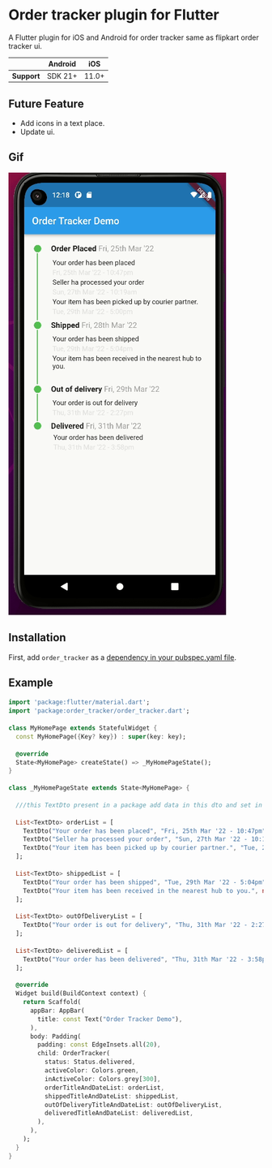 # Order tracker plugin for Flutter

A Flutter plugin for iOS and Android for order tracker same as flipkart order tracker ui.

|             | Android | iOS  |
|-------------|---------|------|
| **Support** | SDK 21+ | 11.0+|

## Future Feature

- Add icons in a text place.
- Update ui.

## Gif

<img src="https://github.com/Sandy-develop-er/Order_tracker/blob/master/lib/gif/demo.gif"/>

## Installation

First, add `order_tracker` as a [dependency in your pubspec.yaml file](https://flutter.dev/using-packages/).

## Example

```dart
import 'package:flutter/material.dart';
import 'package:order_tracker/order_tracker.dart';

class MyHomePage extends StatefulWidget {
  const MyHomePage({Key? key}) : super(key: key);

  @override
  State<MyHomePage> createState() => _MyHomePageState();
}

class _MyHomePageState extends State<MyHomePage> {

  ///this TextDto present in a package add data in this dto and set in a list.

  List<TextDto> orderList = [
    TextDto("Your order has been placed", "Fri, 25th Mar '22 - 10:47pm"),
    TextDto("Seller ha processed your order", "Sun, 27th Mar '22 - 10:19am"),
    TextDto("Your item has been picked up by courier partner.", "Tue, 29th Mar '22 - 5:00pm"),
  ];

  List<TextDto> shippedList = [
    TextDto("Your order has been shipped", "Tue, 29th Mar '22 - 5:04pm"),
    TextDto("Your item has been received in the nearest hub to you.", null),
  ];

  List<TextDto> outOfDeliveryList = [
    TextDto("Your order is out for delivery", "Thu, 31th Mar '22 - 2:27pm"),
  ];

  List<TextDto> deliveredList = [
    TextDto("Your order has been delivered", "Thu, 31th Mar '22 - 3:58pm"),
  ];

  @override
  Widget build(BuildContext context) {
    return Scaffold(
      appBar: AppBar(
        title: const Text("Order Tracker Demo"),
      ),
      body: Padding(
        padding: const EdgeInsets.all(20),
        child: OrderTracker(
          status: Status.delivered,
          activeColor: Colors.green,
          inActiveColor: Colors.grey[300],
          orderTitleAndDateList: orderList,
          shippedTitleAndDateList: shippedList,
          outOfDeliveryTitleAndDateList: outOfDeliveryList,
          deliveredTitleAndDateList: deliveredList,
        ),
      ),
    );
  }
}
```

